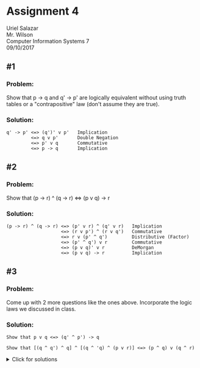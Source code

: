 # Assignment 4
Uriel Salazar  
Mr. Wilson  
Computer Information Systems 7  
09/10/2017

## &#35;1

### Problem:

Show that p -> q and q' -> p' are logically equivalent without using truth tables or a "contrapositive" law (don't assume they are true).

### Solution:

```
q' -> p' <=> (q')' v p'   Implication
         <=> q v p'       Double Negation
         <=> p' v q       Commutative
         <=> p -> q       Implication
```

## &#35;2

### Problem:

Show that (p -> r) ^ (q -> r) <=> (p v q) -> r

### Solution:

```
(p -> r) ^ (q -> r) <=> (p' v r) ^ (q' v r)   Implication
                    <=> (r v p') ^ (r v q')   Commutative
                    <=> r v (p' ^ q')         Distributive (Factor)
                    <=> (p' ^ q') v r         Commutative
                    <=> (p v q)' v r          DeMorgan
                    <=> (p v q) -> r          Implication
```

## &#35;3

### Problem:

Come up with 2 more questions like the ones above. Incorporate the logic laws we discussed in class.

### Solution:

```
Show that p v q <=> (q' ^ p') -> q

Show that [(q ^ q') ^ q] ^ [(q ^ 'q) ^ (p v r)] <=> (p ^ q) v (q ^ r)
```

<details>
  <summary>Click for solutions</summary><p>
```
(q' ^ p') -> q <=> (q' ^ 'p)' v q      Implication  
               <=> (q v p) v q         DeMorgan  
               <=> (q v q) v (q v p)   Distributive  
               <=> T v (q v p)         Complement / Identity  
               <=> q v p               Complement / Identity  

[(q ^ q') ^ q] ^ [(q ^ 'q) ^ (p v r)] <=> (q v q') ^ [q ^ (p v r)]   Distributive  
                                      <=> T ^ [q ^ (p v r)]          Complement / Identity  
                                      <=> q ^ (p v r)                Complement / Identity  
                                      <=> (q ^ p) v (q ^ r)          Distributive  
                                      <=> (p ^ q) v q ^ r)           Commutative  
```
</p></details>

End Assignment 4